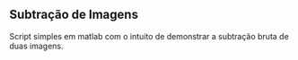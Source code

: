Subtração de Imagens
--------------------

Script simples em matlab com o intuito de demonstrar a subtração bruta de duas imagens.